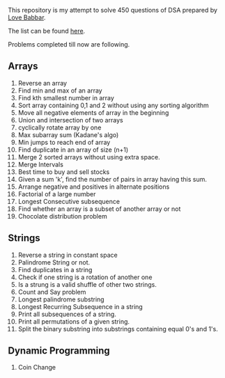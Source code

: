 This repository is my attempt to solve 450 questions of DSA prepared by [Love Babbar](https://www.youtube.com/channel/UCQHLxxBFrbfdrk1jF0moTpw). 

The list can be found [here](https://drive.google.com/file/d/1FMdN_OCfOI0iAeDlqswCiC2DZzD4nPsb/view?usp=sharing).

Problems completed till now are following.

## Arrays 

1. Reverse an array
2. Find min and max of an array
3. Find kth smallest number in array
4. Sort array containing 0,1 and 2 without using any sorting algorithm
5. Move all negative elements of array in the beginning
6. Union and intersection of two arrays
7. cyclically rotate array by one
8. Max subarray sum (Kadane's algo)
10. Min jumps to reach end of array
11. Find duplicate in an array of size (n+1)
12. Merge 2 sorted arrays without using extra space.
14. Merge Intervals
17. Best time to buy and sell stocks
18. Given a sum 'k', find the number of pairs in array having this sum.
20. Arrange negative and positives in alternate positions
22. Factorial of a large number
24. Longest Consecutive subsequence
27. Find whether an array is a subset of another array or not
30. Chocolate distribution problem

## Strings

1. Reverse a string in constant space
2. Palindrome String or not.
3. Find duplicates in a string
4. Check if one string is a rotation of another one
5. Is a strung is a valid shuffle of other two strings.
6. Count and Say problem
7. Longest palindrome substring
8. Longest Recurring Subsequence in a string
9. Print all subsequences of a string.
10. Print all permutations of a given string.
11. Split the binary substring into substrings containing equal 0's and 1's.

## Dynamic Programming
1. Coin Change